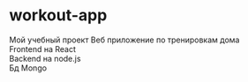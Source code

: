 # workout-app
Мой учебный проект Веб приложение по тренировкам дома <br>
Frontend на React <br>
Backend на node.js <br>
Бд Mongo 
